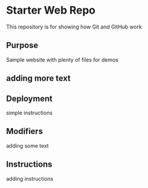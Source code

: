 # Starter Web Repo

This repository is for showing how Git and GitHub work

## Purpose

Sample website with plenty of files for demos

## adding more text

## Deployment
simple instructions

## Modifiers
adding some text

## Instructions
adding instructions